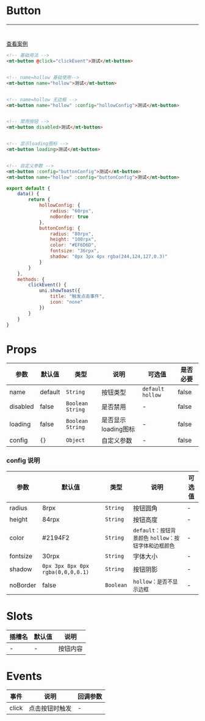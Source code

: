 # Button
***
# 

[//]: # (<iframe width='375px' height='667px' frameborder=0 allowfullscreen="true" src="https://static-363fc8f1-c547-4a87-8d04-6d5ba4035deb.bspapp.com/#/pages/button"></iframe>)

[查看案例](https://static-363fc8f1-c547-4a87-8d04-6d5ba4035deb.bspapp.com/#/pages/base/button)

```html
<!-- 基础用法 -->
<mt-button @click="clickEvent">测试</mt-button>


<!-- name=hollow 基础使用-->
<mt-button name="hollow">测试</mt-button>


<!-- name=hollow 无边框 -->
<mt-button name="hollow" :config="hollowConfig">测试</mt-button>


<!-- 禁用按钮 -->
<mt-button disabled>测试</mt-button>


<!-- 显示loading图标 -->
<mt-button loading>测试</mt-button>


<!-- 自定义参数 -->
<mt-button :config="buttonConfig">测试</mt-button>
<mt-button name="hollow" :config="buttonConfig">测试</mt-button>
```

```javascript
export default {
    data() {
        return {
            hollowConfig: {
                radius: "60rpx",
                noBorder: true
            },
            buttonConfig: {
                radius: "80rpx",
                height: "100rpx",
                color: "#EF6D6D",
                fontsize: "36rpx",
                shadow: "0px 3px 4px rgba(244,124,127,0.3)"
            }
        }
    },
    methods: {
        clickEvent() {
            uni.showToast({
                title: "触发点击事件",
                icon: "none"
            })
        }
    }
}
```



# Props

| 参数     | 默认值  | 类型                 | 说明              | 可选值          |是否必要 |
| -------- | ------- |--------------------| ----------------- | --------------- |--------------- |
| name     | default | `String`           | 按钮类型          | `default` `hollow` | false|
| disabled | false   | `Boolean` `String` | 是否禁用          | -               | false|
| loading  | false   | `Boolean` `String` | 是否显示loading图标 | -               | false|
| config   | `{}`      | `Object`           | 自定义参数        | -                | false|

### config 说明

| 参数     | 默认值                          | 类型    | 说明                                | 可选值 |
| -------- | ------------------------------- | ------- |-----------------------------------| ------ |
| radius   | 8rpx                            | `String`  | 按钮圆角                              | -      |
| height   | 84rpx                           | `String`  | 按钮高度                              | -      |
| color    | #2194F2                         | `String`  | `default：按钮背景颜色` `hollow：按钮字体和边框颜色` | -      |
| fontsize | 30rpx                           | `String`  | 字体大小                              | -      |
| shadow   | `0px 3px 8px 0px rgba(0,0,0,0.1)` | `String`  | 按钮阴影                              | -      |
| noBorder | false                           | `Boolean` | `hollow：是否不显示边框`                    | -      |

# Slots

| 插槽名 | 默认值 | 说明 |
| ------ | ------ | ---- |
| -      | -      | 按钮内容     |

# Events

| 事件  | 说明           | 回调参数 |
| ----- | -------------- | -------- |
| click | 点击按钮时触发 | -         |
